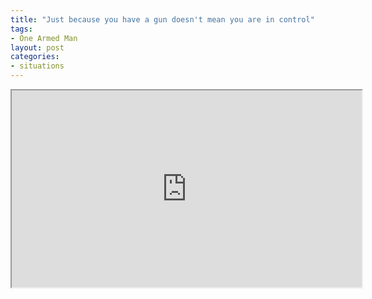 ```yaml
---
title: "Just because you have a gun doesn't mean you are in control"
tags:
- One Armed Man
layout: post
categories:
- situations
---
```


<iframe width="560" height="315" src="https://www.youtube.com/embed/PBSzm5ns5TU" title="Officer Almost Loses Firearm to Deranged Man | Active Self Protection"></iframe>